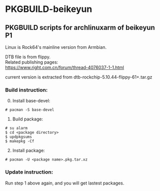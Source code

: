# PKGBUILD-beikeyun

## PKGBUILD scripts for archlinuxarm of beikeyun P1

Linux is Rock64's mainline version from Armbian.   

DTB file is from flippy.   
Related publishing pages:   
https://www.right.com.cn/forum/thread-4076037-1-1.html

current version is extracted from dtb-rockchip-5.10.44-flippy-61+.tar.gz

### Build instruction:

0. Install base-devel: 
```shell
# pacman -S base-devel
```

1. Build package:
```shell
# su alarm
$ cd <package directory>
$ updpkgsums
$ makepkg -Cf
```

2. Install package:
```shell
# pacman -U <package name>.pkg.tar.xz
```

### Update instruction:

Run step 1 above again, and you will get lastest packages.
